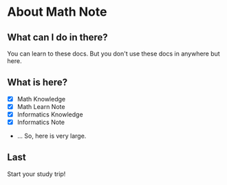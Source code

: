 # About Math Note
## What can I do in there?
You can learn to these docs. But you don't use these docs in anywhere but here.
## What is here?
+ [x] Math Knowledge
+ [x] Math Learn Note
+ [x] Informatics Knowledge
+ [x] Informatics Note
+ ...
So, here is very large.
## Last
Start your study trip!
